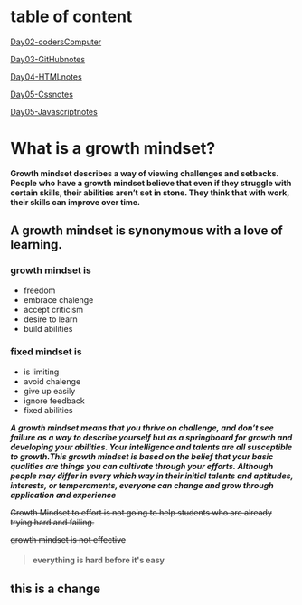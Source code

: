 # table of content

[Day02-codersComputer](https://sarahtek.github.io/reading-notes/codersComputer)

[Day03-GitHubnotes](github.md)

[Day04-HTMLnotes](https://github.com/SarahTek/reading-notes/blob/main/Day04-HTMLnotes.md)

[Day05-Cssnotes](https://github.com/SarahTek/reading-notes/blob/main/Day05-CSSnotes.md)

[Day05-Javascriptnotes](https://github.com/SarahTek/reading-notes/blob/main/Day05-JavascriptNotes.md)

# What is a growth mindset?

**Growth mindset describes a way of viewing challenges and setbacks. People who have a growth mindset believe that even if they struggle with certain skills, their abilities aren’t set in stone. They think that with work, their skills can improve over time.**

## A growth mindset is synonymous with a love of learning.

### growth mindset is
- freedom
- embrace chalenge
- accept criticism
- desire to learn 
- build abilities

### fixed mindset is
 - is limiting
 - avoid chalenge
 - give up easily
 - ignore feedback
 - fixed abilities
 
 
 ***A growth mindset means that you thrive on challenge, and don’t see failure as a way to describe yourself but as a springboard for growth and developing your abilities. Your intelligence and talents are all susceptible to growth.This growth mindset is based on the belief that your basic qualities are things you can cultivate through your efforts. Although people may differ in every which way in their initial talents and aptitudes, interests, or temperaments, everyone can change and grow through application and experience***

 ~~Growth Mindset to effort is not going to help students who are already trying hard and failing.~~
 
 ~~growth mindset is not effective~~
 
 > #### everything is hard before it's easy



## this is a change